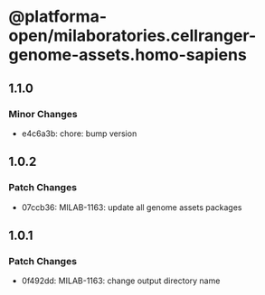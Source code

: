 # @platforma-open/milaboratories.cellranger-genome-assets.homo-sapiens

## 1.1.0

### Minor Changes

- e4c6a3b: chore: bump version

## 1.0.2

### Patch Changes

- 07ccb36: MILAB-1163: update all genome assets packages

## 1.0.1

### Patch Changes

- 0f492dd: MILAB-1163: change output directory name
